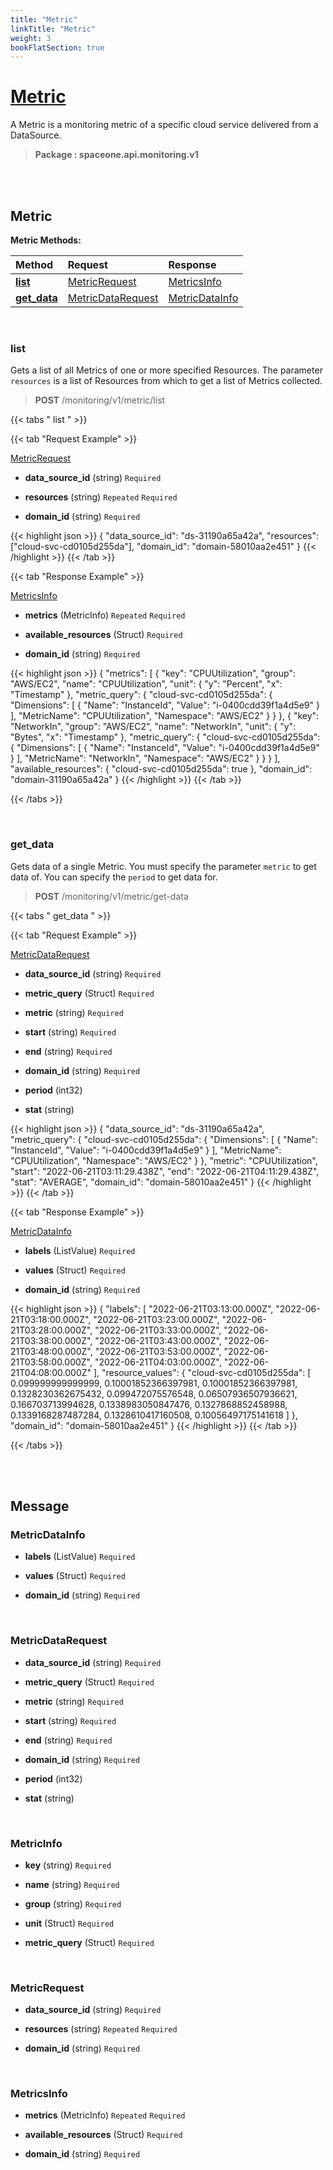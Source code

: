 ```yaml
---
title: "Metric"
linkTitle: "Metric"
weight: 3
bookFlatSection: true
---
```

# [Metric](#Metric)
A Metric is a monitoring metric of a specific cloud service delivered from a DataSource.


>  **Package : spaceone.api.monitoring.v1**

<br>
<br>

## Metric





**Metric Methods:**


| Method | Request | Response |
| :----- | :-------- | :-------- |
| [**list**](./Metric#list) | [MetricRequest](Metric#metricrequest) | [MetricsInfo](Metric#metricsinfo) |
| [**get_data**](./Metric#get_data) | [MetricDataRequest](Metric#metricdatarequest) | [MetricDataInfo](Metric#metricdatainfo) |



    
<br>

### list

Gets a list of all Metrics of one or more specified Resources. The parameter `resources` is a list of Resources from which to get a list of Metrics collected.



> **POST** /monitoring/v1/metric/list
>





 {{< tabs " list " >}}

 {{< tab "Request Example" >}}



[MetricRequest](./Metric#metricrequest)

* **data_source_id** (string)   `Required` 


* **resources** (string)  `Repeated`    `Required` 


* **domain_id** (string)   `Required` 





{{< highlight json >}}
{
   "data_source_id": "ds-31190a65a42a",
   "resources": ["cloud-svc-cd0105d255da"],
   "domain_id": "domain-58010aa2e451"
}
{{< /highlight >}}
{{< /tab >}}


 {{< tab "Response Example" >}}

[MetricsInfo](#METRICSINFO)
* **metrics** (MetricInfo)  `Repeated`   `Required` 

* **available_resources** (Struct)   `Required` 

* **domain_id** (string)   `Required` 



{{< highlight json >}}
{
   "metrics": [
       {
           "key": "CPUUtilization",
           "group": "AWS/EC2",
           "name": "CPUUtilization",
           "unit": {
               "y": "Percent",
               "x": "Timestamp"
           },
           "metric_query": {
               "cloud-svc-cd0105d255da": {
                   "Dimensions": [
                       {
                           "Name": "InstanceId",
                           "Value": "i-0400cdd39f1a4d5e9"
                       }
                   ],
                   "MetricName": "CPUUtilization",
                   "Namespace": "AWS/EC2"
               }
           }
       },
       {
           "key": "NetworkIn",
           "group": "AWS/EC2",
           "name": "NetworkIn",
           "unit": {
               "y": "Bytes",
               "x": "Timestamp"
           },
           "metric_query": {
               "cloud-svc-cd0105d255da": {
                   "Dimensions": [
                       {
                           "Name": "InstanceId",
                           "Value": "i-0400cdd39f1a4d5e9"
                       }
                   ],
                   "MetricName": "NetworkIn",
                   "Namespace": "AWS/EC2"
               }
           }
       }
   ],
   "available_resources": {
       "cloud-svc-cd0105d255da": true
   },
   "domain_id": "domain-31190a65a42a"
}
{{< /highlight >}}
{{< /tab >}}


{{< /tabs >}}


    
<br>

### get_data

Gets data of a single Metric. You must specify the parameter `metric` to get data of. You can specify the `period` to get data for.



> **POST** /monitoring/v1/metric/get-data
>





 {{< tabs " get_data " >}}

 {{< tab "Request Example" >}}



[MetricDataRequest](./Metric#metricdatarequest)

* **data_source_id** (string)   `Required` 


* **metric_query** (Struct)   `Required` 


* **metric** (string)   `Required` 


* **start** (string)   `Required` 


* **end** (string)   `Required` 


* **domain_id** (string)   `Required` 


* **period** (int32)  


* **stat** (string)  





{{< highlight json >}}
{
   "data_source_id": "ds-31190a65a42a",
   "metric_query": {
       "cloud-svc-cd0105d255da": {
           "Dimensions": [
               {
                   "Name": "InstanceId",
                   "Value": "i-0400cdd39f1a4d5e9"
               }
           ],
           "MetricName": "CPUUtilization",
           "Namespace": "AWS/EC2"
       }
   },
   "metric": "CPUUtilization",
   "start": "2022-06-21T03:11:29.438Z",
   "end": "2022-06-21T04:11:29.438Z",
   "stat": "AVERAGE",
   "domain_id": "domain-58010aa2e451"
}
{{< /highlight >}}
{{< /tab >}}


 {{< tab "Response Example" >}}

[MetricDataInfo](#METRICDATAINFO)
* **labels** (ListValue)   `Required` 

* **values** (Struct)   `Required` 

* **domain_id** (string)   `Required` 



{{< highlight json >}}
{
   "labels": [
       "2022-06-21T03:13:00.000Z",
       "2022-06-21T03:18:00.000Z",
       "2022-06-21T03:23:00.000Z",
       "2022-06-21T03:28:00.000Z",
       "2022-06-21T03:33:00.000Z",
       "2022-06-21T03:38:00.000Z",
       "2022-06-21T03:43:00.000Z",
       "2022-06-21T03:48:00.000Z",
       "2022-06-21T03:53:00.000Z",
       "2022-06-21T03:58:00.000Z",
       "2022-06-21T04:03:00.000Z",
       "2022-06-21T04:08:00.000Z"
   ],
   "resource_values": {
       "cloud-svc-cd0105d255da": [
           0.099999999999999,
           0.10001852366397981,
           0.10001852366397981,
           0.1328230362675432,
           0.099472075576548,
           0.06507936507936621,
           0.166703713994628,
           0.1338983050847476,
           0.1327868852458988,
           0.1339168287487284,
           0.1328610417160508,
           0.10056497175141618
       ]
   },
   "domain_id": "domain-58010aa2e451"
}
{{< /highlight >}}
{{< /tab >}}


{{< /tabs >}}


    


<br>
<br>

## Message



### MetricDataInfo
* **labels** (ListValue)   `Required` 

    
* **values** (Struct)   `Required` 

    
* **domain_id** (string)   `Required` 

    <br>

### MetricDataRequest
* **data_source_id** (string)   `Required` 

    
* **metric_query** (Struct)   `Required` 

    
* **metric** (string)   `Required` 

    
* **start** (string)   `Required` 

    
* **end** (string)   `Required` 

    
* **domain_id** (string)   `Required` 

    
* **period** (int32)  

    
* **stat** (string)  

    <br>

### MetricInfo
* **key** (string)   `Required` 

    
* **name** (string)   `Required` 

    
* **group** (string)   `Required` 

    
* **unit** (Struct)   `Required` 

    
* **metric_query** (Struct)   `Required` 

    <br>

### MetricRequest
* **data_source_id** (string)   `Required` 

    
* **resources** (string)  `Repeated`    `Required` 

    
* **domain_id** (string)   `Required` 

    <br>

### MetricsInfo
* **metrics** (MetricInfo)  `Repeated`    `Required` 

    
* **available_resources** (Struct)   `Required` 

    
* **domain_id** (string)   `Required` 

    <br>
